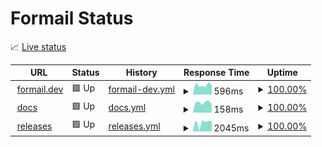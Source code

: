 # Formail Status

📈 [Live status](https://status.formail.dev)

<!--start: status pages-->
<!-- This summary is generated by Upptime (https://github.com/upptime/upptime) -->
<!-- Do not edit this manually, your changes will be overwritten -->
<!-- prettier-ignore -->
| URL | Status | History | Response Time | Uptime |
| --- | ------ | ------- | ------------- | ------ |
| <img alt="" src="https://icons.duckduckgo.com/ip3/formail.dev.ico" height="13"> [formail.dev](https://formail.dev) | 🟩 Up | [formail-dev.yml](https://github.com/formail-dev/formail-status/commits/HEAD/history/formail-dev.yml) | <details><summary><img alt="Response time graph" src="./graphs/formail-dev/response-time-week.png" height="20"> 596ms</summary><br><a href="https://status.formail.dev/history/formail-dev"><img alt="Response time 575" src="https://img.shields.io/endpoint?url=https%3A%2F%2Fraw.githubusercontent.com%2Fformail-dev%2Fformail-status%2FHEAD%2Fapi%2Fformail-dev%2Fresponse-time.json"></a><br><a href="https://status.formail.dev/history/formail-dev"><img alt="24-hour response time 592" src="https://img.shields.io/endpoint?url=https%3A%2F%2Fraw.githubusercontent.com%2Fformail-dev%2Fformail-status%2FHEAD%2Fapi%2Fformail-dev%2Fresponse-time-day.json"></a><br><a href="https://status.formail.dev/history/formail-dev"><img alt="7-day response time 596" src="https://img.shields.io/endpoint?url=https%3A%2F%2Fraw.githubusercontent.com%2Fformail-dev%2Fformail-status%2FHEAD%2Fapi%2Fformail-dev%2Fresponse-time-week.json"></a><br><a href="https://status.formail.dev/history/formail-dev"><img alt="30-day response time 600" src="https://img.shields.io/endpoint?url=https%3A%2F%2Fraw.githubusercontent.com%2Fformail-dev%2Fformail-status%2FHEAD%2Fapi%2Fformail-dev%2Fresponse-time-month.json"></a><br><a href="https://status.formail.dev/history/formail-dev"><img alt="1-year response time 575" src="https://img.shields.io/endpoint?url=https%3A%2F%2Fraw.githubusercontent.com%2Fformail-dev%2Fformail-status%2FHEAD%2Fapi%2Fformail-dev%2Fresponse-time-year.json"></a></details> | <details><summary><a href="https://status.formail.dev/history/formail-dev">100.00%</a></summary><a href="https://status.formail.dev/history/formail-dev"><img alt="All-time uptime 100.00%" src="https://img.shields.io/endpoint?url=https%3A%2F%2Fraw.githubusercontent.com%2Fformail-dev%2Fformail-status%2FHEAD%2Fapi%2Fformail-dev%2Fuptime.json"></a><br><a href="https://status.formail.dev/history/formail-dev"><img alt="24-hour uptime 100.00%" src="https://img.shields.io/endpoint?url=https%3A%2F%2Fraw.githubusercontent.com%2Fformail-dev%2Fformail-status%2FHEAD%2Fapi%2Fformail-dev%2Fuptime-day.json"></a><br><a href="https://status.formail.dev/history/formail-dev"><img alt="7-day uptime 100.00%" src="https://img.shields.io/endpoint?url=https%3A%2F%2Fraw.githubusercontent.com%2Fformail-dev%2Fformail-status%2FHEAD%2Fapi%2Fformail-dev%2Fuptime-week.json"></a><br><a href="https://status.formail.dev/history/formail-dev"><img alt="30-day uptime 100.00%" src="https://img.shields.io/endpoint?url=https%3A%2F%2Fraw.githubusercontent.com%2Fformail-dev%2Fformail-status%2FHEAD%2Fapi%2Fformail-dev%2Fuptime-month.json"></a><br><a href="https://status.formail.dev/history/formail-dev"><img alt="1-year uptime 100.00%" src="https://img.shields.io/endpoint?url=https%3A%2F%2Fraw.githubusercontent.com%2Fformail-dev%2Fformail-status%2FHEAD%2Fapi%2Fformail-dev%2Fuptime-year.json"></a></details>
| <img alt="" src="https://icons.duckduckgo.com/ip3/docs.formail.dev.ico" height="13"> [docs](https://docs.formail.dev) | 🟩 Up | [docs.yml](https://github.com/formail-dev/formail-status/commits/HEAD/history/docs.yml) | <details><summary><img alt="Response time graph" src="./graphs/docs/response-time-week.png" height="20"> 158ms</summary><br><a href="https://status.formail.dev/history/docs"><img alt="Response time 129" src="https://img.shields.io/endpoint?url=https%3A%2F%2Fraw.githubusercontent.com%2Fformail-dev%2Fformail-status%2FHEAD%2Fapi%2Fdocs%2Fresponse-time.json"></a><br><a href="https://status.formail.dev/history/docs"><img alt="24-hour response time 125" src="https://img.shields.io/endpoint?url=https%3A%2F%2Fraw.githubusercontent.com%2Fformail-dev%2Fformail-status%2FHEAD%2Fapi%2Fdocs%2Fresponse-time-day.json"></a><br><a href="https://status.formail.dev/history/docs"><img alt="7-day response time 158" src="https://img.shields.io/endpoint?url=https%3A%2F%2Fraw.githubusercontent.com%2Fformail-dev%2Fformail-status%2FHEAD%2Fapi%2Fdocs%2Fresponse-time-week.json"></a><br><a href="https://status.formail.dev/history/docs"><img alt="30-day response time 142" src="https://img.shields.io/endpoint?url=https%3A%2F%2Fraw.githubusercontent.com%2Fformail-dev%2Fformail-status%2FHEAD%2Fapi%2Fdocs%2Fresponse-time-month.json"></a><br><a href="https://status.formail.dev/history/docs"><img alt="1-year response time 129" src="https://img.shields.io/endpoint?url=https%3A%2F%2Fraw.githubusercontent.com%2Fformail-dev%2Fformail-status%2FHEAD%2Fapi%2Fdocs%2Fresponse-time-year.json"></a></details> | <details><summary><a href="https://status.formail.dev/history/docs">100.00%</a></summary><a href="https://status.formail.dev/history/docs"><img alt="All-time uptime 100.00%" src="https://img.shields.io/endpoint?url=https%3A%2F%2Fraw.githubusercontent.com%2Fformail-dev%2Fformail-status%2FHEAD%2Fapi%2Fdocs%2Fuptime.json"></a><br><a href="https://status.formail.dev/history/docs"><img alt="24-hour uptime 100.00%" src="https://img.shields.io/endpoint?url=https%3A%2F%2Fraw.githubusercontent.com%2Fformail-dev%2Fformail-status%2FHEAD%2Fapi%2Fdocs%2Fuptime-day.json"></a><br><a href="https://status.formail.dev/history/docs"><img alt="7-day uptime 100.00%" src="https://img.shields.io/endpoint?url=https%3A%2F%2Fraw.githubusercontent.com%2Fformail-dev%2Fformail-status%2FHEAD%2Fapi%2Fdocs%2Fuptime-week.json"></a><br><a href="https://status.formail.dev/history/docs"><img alt="30-day uptime 100.00%" src="https://img.shields.io/endpoint?url=https%3A%2F%2Fraw.githubusercontent.com%2Fformail-dev%2Fformail-status%2FHEAD%2Fapi%2Fdocs%2Fuptime-month.json"></a><br><a href="https://status.formail.dev/history/docs"><img alt="1-year uptime 100.00%" src="https://img.shields.io/endpoint?url=https%3A%2F%2Fraw.githubusercontent.com%2Fformail-dev%2Fformail-status%2FHEAD%2Fapi%2Fdocs%2Fuptime-year.json"></a></details>
| <img alt="" src="https://icons.duckduckgo.com/ip3/releases.formail.dev.ico" height="13"> [releases](https://releases.formail.dev) | 🟩 Up | [releases.yml](https://github.com/formail-dev/formail-status/commits/HEAD/history/releases.yml) | <details><summary><img alt="Response time graph" src="./graphs/releases/response-time-week.png" height="20"> 2045ms</summary><br><a href="https://status.formail.dev/history/releases"><img alt="Response time 1911" src="https://img.shields.io/endpoint?url=https%3A%2F%2Fraw.githubusercontent.com%2Fformail-dev%2Fformail-status%2FHEAD%2Fapi%2Freleases%2Fresponse-time.json"></a><br><a href="https://status.formail.dev/history/releases"><img alt="24-hour response time 2331" src="https://img.shields.io/endpoint?url=https%3A%2F%2Fraw.githubusercontent.com%2Fformail-dev%2Fformail-status%2FHEAD%2Fapi%2Freleases%2Fresponse-time-day.json"></a><br><a href="https://status.formail.dev/history/releases"><img alt="7-day response time 2045" src="https://img.shields.io/endpoint?url=https%3A%2F%2Fraw.githubusercontent.com%2Fformail-dev%2Fformail-status%2FHEAD%2Fapi%2Freleases%2Fresponse-time-week.json"></a><br><a href="https://status.formail.dev/history/releases"><img alt="30-day response time 2069" src="https://img.shields.io/endpoint?url=https%3A%2F%2Fraw.githubusercontent.com%2Fformail-dev%2Fformail-status%2FHEAD%2Fapi%2Freleases%2Fresponse-time-month.json"></a><br><a href="https://status.formail.dev/history/releases"><img alt="1-year response time 1911" src="https://img.shields.io/endpoint?url=https%3A%2F%2Fraw.githubusercontent.com%2Fformail-dev%2Fformail-status%2FHEAD%2Fapi%2Freleases%2Fresponse-time-year.json"></a></details> | <details><summary><a href="https://status.formail.dev/history/releases">100.00%</a></summary><a href="https://status.formail.dev/history/releases"><img alt="All-time uptime 100.00%" src="https://img.shields.io/endpoint?url=https%3A%2F%2Fraw.githubusercontent.com%2Fformail-dev%2Fformail-status%2FHEAD%2Fapi%2Freleases%2Fuptime.json"></a><br><a href="https://status.formail.dev/history/releases"><img alt="24-hour uptime 100.00%" src="https://img.shields.io/endpoint?url=https%3A%2F%2Fraw.githubusercontent.com%2Fformail-dev%2Fformail-status%2FHEAD%2Fapi%2Freleases%2Fuptime-day.json"></a><br><a href="https://status.formail.dev/history/releases"><img alt="7-day uptime 100.00%" src="https://img.shields.io/endpoint?url=https%3A%2F%2Fraw.githubusercontent.com%2Fformail-dev%2Fformail-status%2FHEAD%2Fapi%2Freleases%2Fuptime-week.json"></a><br><a href="https://status.formail.dev/history/releases"><img alt="30-day uptime 100.00%" src="https://img.shields.io/endpoint?url=https%3A%2F%2Fraw.githubusercontent.com%2Fformail-dev%2Fformail-status%2FHEAD%2Fapi%2Freleases%2Fuptime-month.json"></a><br><a href="https://status.formail.dev/history/releases"><img alt="1-year uptime 100.00%" src="https://img.shields.io/endpoint?url=https%3A%2F%2Fraw.githubusercontent.com%2Fformail-dev%2Fformail-status%2FHEAD%2Fapi%2Freleases%2Fuptime-year.json"></a></details>

<!--end: status pages-->
